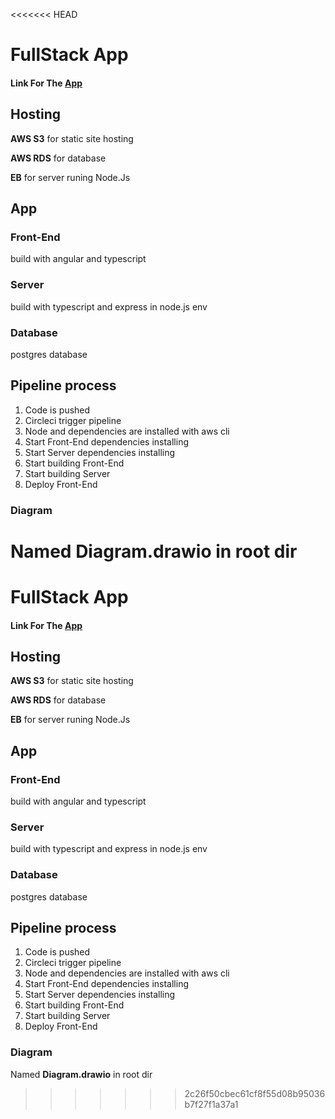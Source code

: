 <<<<<<< HEAD
# FullStack App

#### Link For The [App](http://rand-391-udacity-nd.s3-website-us-east-1.amazonaws.com)

## Hosting

**AWS S3** for static site hosting

**AWS RDS** for database

**EB** for server runing Node.Js

## App

### Front-End

build with angular and typescript

### Server

build with typescript and express in node.js env

### Database

postgres database

## Pipeline process

1. Code is pushed
2. Circleci trigger pipeline
3. Node and dependencies are installed with aws cli
4. Start Front-End dependencies installing
5. Start Server dependencies installing
6. Start building Front-End
7. Start building Server
8. Deploy Front-End

### Diagram

Named **Diagram.drawio** in root dir
=======
# FullStack App

#### Link For The [App](http://rand-391-udacity-nd.s3-website-us-east-1.amazonaws.com)

## Hosting

**AWS S3** for static site hosting

**AWS RDS** for database

**EB** for server runing Node.Js

## App

### Front-End

build with angular and typescript

### Server

build with typescript and express in node.js env

### Database

postgres database

## Pipeline process

1. Code is pushed
2. Circleci trigger pipeline
3. Node and dependencies are installed with aws cli
4. Start Front-End dependencies installing
5. Start Server dependencies installing
6. Start building Front-End
7. Start building Server
8. Deploy Front-End

### Diagram

Named **Diagram.drawio** in root dir
>>>>>>> 2c26f50cbec61cf8f55d08b95036b7f27f1a37a1

